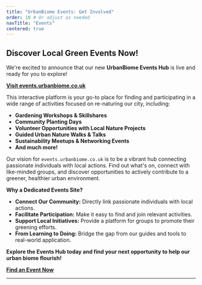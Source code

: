 ```yaml
---
title: "UrbanBiome Events: Get Involved"
order: 10 # Or adjust as needed
navTitle: "Events"
centered: true
---
```


## Discover Local Green Events Now!

We're excited to announce that our new **UrbanBiome Events Hub** is live and ready for you to explore!

[**Visit events.urbanbiome.co.uk**](https://events.urbanbiome.co.uk)

This interactive platform is your go-to place for finding and participating in a wide range of activities focused on re-naturing our city, including:

*   **Gardening Workshops & Skillshares**
*   **Community Planting Days**
*   **Volunteer Opportunities with Local Nature Projects**
*   **Guided Urban Nature Walks & Talks**
*   **Sustainability Meetups & Networking Events**
*   **And much more!**

Our vision for `events.urbanbiome.co.uk` is to be a vibrant hub connecting passionate individuals with local actions. Find out what's on, connect with like-minded groups, and discover opportunities to actively contribute to a greener, healthier urban environment.

**Why a Dedicated Events Site?**

*   **Connect Our Community:** Directly link passionate individuals with local actions.
*   **Facilitate Participation:** Make it easy to find and join relevant activities.
*   **Support Local Initiatives:** Provide a platform for groups to promote their greening efforts.
*   **From Learning to Doing:** Bridge the gap from our guides and tools to real-world application.

**Explore the Events Hub today and find your next opportunity to help our urban biome flourish!**

[**Find an Event Now**](https://events.urbanbiome.co.uk)

---